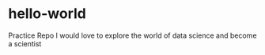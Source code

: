 # hello-world
Practice Repo
I would love to explore the world of data science and become a scientist
